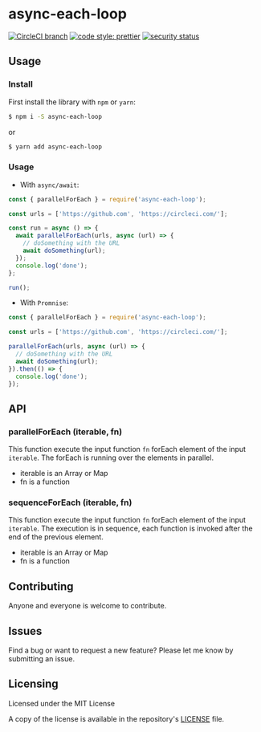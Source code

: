 # async-each-loop

[![CircleCI branch](https://img.shields.io/circleci/project/github/tsamaya/async-each-loop/master.svg)](https://circleci.com/gh/tsamaya/async-each-loop)
[![code style: prettier](https://img.shields.io/badge/code_style-prettier-ff69b4.svg?style=flat-square)](https://github.com/prettier/prettier)
[![security status](https://www.meterian.io/badge/gh/tsamaya/async-each-loop/security?branch=master)](https://www.meterian.io/report/gh/tsamaya/async-each-loop)

## Usage

### Install

First install the library with `npm` or `yarn`:

```bash
$ npm i -S async-each-loop
```

or

```bash
$ yarn add async-each-loop
```

### Usage

- With `async/await`:

```js
const { parallelForEach } = require('async-each-loop');

const urls = ['https://github.com', 'https://circleci.com/'];

const run = async () => {
  await parallelForEach(urls, async (url) => {
    // doSomething with the URL
    await doSomething(url);
  });
  console.log('done');
};

run();
```

- With `Promnise`:

```js
const { parallelForEach } = require('async-each-loop');

const urls = ['https://github.com', 'https://circleci.com/'];

parallelForEach(urls, async (url) => {
  // doSomething with the URL
  await doSomething(url);
}).then(() => {
  console.log('done');
});
```

## API

### parallelForEach (iterable, fn)

This function execute the input function `fn` forEach element of the input `iterable`. The forEach is running over the elements in parallel.

- iterable is an Array or Map
- fn is a function

### sequenceForEach (iterable, fn)

This function execute the input function `fn` forEach element of the input `iterable`. The execution is in sequence, each function is invoked after the end of the previous element.

- iterable is an Array or Map
- fn is a function

## Contributing

Anyone and everyone is welcome to contribute.

## Issues

Find a bug or want to request a new feature? Please let me know by submitting an issue.

## Licensing

Licensed under the MIT License

A copy of the license is available in the repository's [LICENSE](LICENSE) file.
